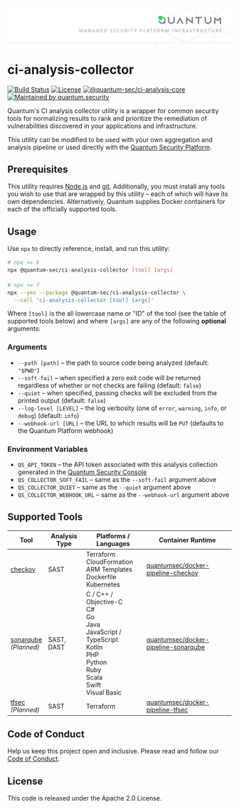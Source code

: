 ![Managed Security Platform Infrastructure by Quantum](.docs/readme-header.svg)

# ci-analysis-collector

[![Build Status][build_badge_image]][build_badge_link]
[![License][license_badge_image]][license_badge_link]
[![@quantum-sec/ci-analysis-core][npm_badge_image]][npm_badge_link]
[![Maintained by quantum.security][maintained_badge_image]][maintained_badge_link]

Quantum's CI analysis collector utility is a wrapper for common security tools for normalizing results to rank and
prioritize the remediation of vulnerabilities discovered in your applications and infrastructure.

This utility can be modified to be used with your own aggregation and analysis pipeline or used directly with the
[Quantum Security Platform](https://www.quantum.security/platform?utm_source=github&utm_medium=organic&utm_campaign=ci-analysis-collector).


## Prerequisites

This utility requires [Node.js](https://nodejs.org/en/download/) and [git](https://git-scm.com/downloads). Additionally,
you must install any tools you wish to use that are wrapped by this utility – each of which will have its own
dependencies. Alternatively, Quantum supplies Docker containers for each of the officially supported tools.

## Usage

Use `npx` to directly reference, install, and run this utility:

```bash
# npx <= 6
npx @quantum-sec/ci-analysis-collector [tool] [args]

# npx >= 7
npx --yes --package @quantum-sec/ci-analysis-collector \
  --call 'ci-analysis-collector [tool] [args]'
```

Where `[tool]` is the all lowercase name or "ID" of the tool (see the table of supported tools below) and where `[args]`
are any of the following **optional** arguments:

### Arguments

- `--path [path]` – the path to source code being analyzed (default: `"$PWD"`)
- `--soft-fail` – when specified a zero exit code will be returned regardless of whether or not checks are failing (default: `false`)
- `--quiet` – when specified, passing checks will be excluded from the printed output (default: `false`)
- `--log-level [LEVEL]` – the log verbosity (one of `error`, `warning`, `info`, or `debug`) (default: `info`)
- `--webhook-url [URL]` – the URL to which results will be `PUT` (defaults to the Quantum Platform webhook)

### Environment Variables

- `QS_API_TOKEN` – the API token associated with this analysis collection generated in the [Quantum Security Console](https://console.prod.platform.quantum.security/)
- `QS_COLLECTOR_SOFT_FAIL` – same as the `--soft-fail` argument above
- `QS_COLLECTOR_QUIET` – same as the `--quiet` argument above
- `QS_COLLECTOR_WEBHOOK_URL` – same as the `--webhook-url` argument above


## Supported Tools

| Tool                                                                   | Analysis Type | Platforms / Languages                                                                                                                                           | Container Runtime                                                                                                     |
|------------------------------------------------------------------------|---------------|-----------------------------------------------------------------------------------------------------------------------------------------------------------------|-----------------------------------------------------------------------------------------------------------------------|
| [checkov](https://github.com/bridgecrewio/checkov)                     | SAST          | Terraform<br />CloudFormation<br />ARM Templates<br />Dockerfile<br />Kubernetes                                                                                | [quantumsec/docker-pipeline-checkov](https://hub.docker.com/repository/docker/quantumsec/docker-pipeline-checkov)     |
| [sonarqube](https://github.com/SonarSource/sonarqube)<br />_(Planned)_ | SAST, DAST    | C / C++ / Objective-C<br />C#<br />Go<br />Java<br />JavaScript / TypeScript<br />Kotlin<br />PHP<br />Python<br />Ruby<br />Scala<br />Swift<br />Visual Basic | [quantumsec/docker-pipeline-sonarqube](https://hub.docker.com/repository/docker/quantumsec/docker-pipeline-sonarqube) |
| [tfsec](https://github.com/aquasecurity/tfsec)<br />_(Planned)_        | SAST          | Terraform                                                                                                                                                       | [quantumsec/docker-pipeline-tfsec](https://hub.docker.com/repository/docker/quantumsec/docker-pipeline-tfsec)         |


## Code of Conduct

Help us keep this project open and inclusive. Please read and follow our [Code of Conduct](https://www.quantum.security/oss/code-of-conduct).

## License

This code is released under the Apache 2.0 License.


[build_badge_image]:https://dev.azure.com/quantum-sec/Quantum/_apis/build/status/Tools/quantum-sec.ci-analysis-collector?repoName=quantum-sec%2Fci-analysis-collector&branchName=master
[build_badge_link]:https://dev.azure.com/quantum-sec/Quantum/_build/latest?definitionId=84&repoName=quantum-sec%2Fci-analysis-collector&branchName=master
[license_badge_image]:https://img.shields.io/npm/l/@quantum-sec/ci-analysis-collector.svg?color=008cda
[license_badge_link]:./LICENSE
[npm_badge_image]:https://img.shields.io/npm/v/@quantum-sec/ci-analysis-collector.svg?color=5915ac
[npm_badge_link]:https://www.npmjs.com/package/@quantum-sec/ci-analysis-collector
[maintained_badge_image]:https://img.shields.io/badge/maintained%20by-quantum.security-00da55
[maintained_badge_link]:https://www.quantum.security?utm_source=github&utm_medium=organic_oss&utm_campaign=ci-analysis-collector
